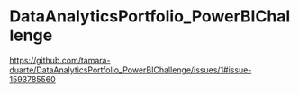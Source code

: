 # DataAnalyticsPortfolio_PowerBIChallenge


https://github.com/tamara-duarte/DataAnalyticsPortfolio_PowerBIChallenge/issues/1#issue-1593785560
